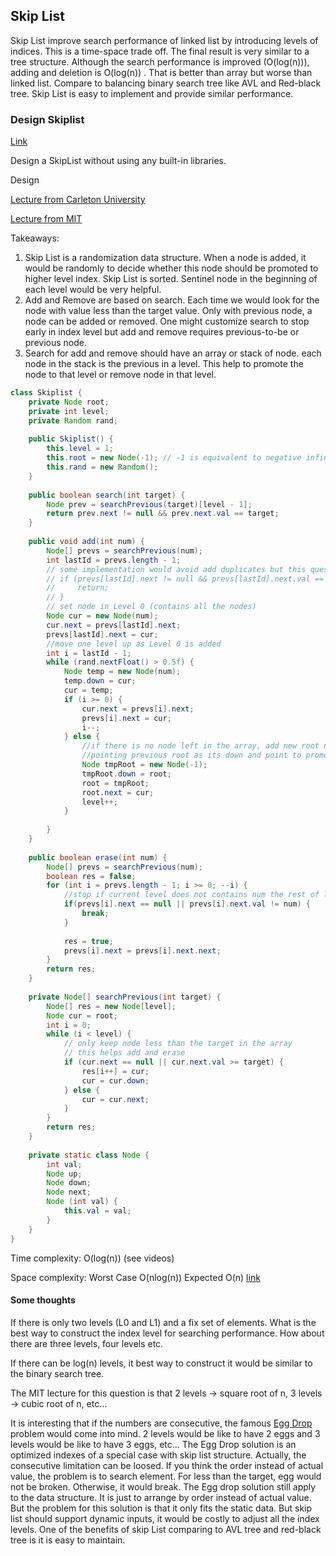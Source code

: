 ## Skip List

Skip List improve search performance of linked list by introducing levels of indices. This is a time-space trade off. The final result is very similar to a tree structure. Although the search performance is improved (O(log(n))), adding  and deletion is O(log(n)) . That is better than array but worse than linked list. Compare to balancing binary search tree like AVL and Red-black tree. Skip List is easy to implement and provide similar performance. 

### Design Skiplist

[Link](https://leetcode.com/problems/design-skiplist/)

Design a SkipList without using any built-in libraries.



Design

[Lecture from Carleton University](https://www.youtube.com/watch?v=7pWkspmYUVo)

[Lecture from MIT](https://www.youtube.com/watch?v=2g9OSRKJuzM)

Takeaways:

1. Skip List is a randomization data structure. When a node is added, it would be randomly to decide whether this node should be promoted to higher level index. Skip List is sorted. Sentinel node in the beginning of each level would be very helpful.
2. Add and Remove are based on search. Each time we would look for the node with value less than the target value. Only with previous node, a node can be added or removed. One might customize search to stop early in index level but add and remove requires previous-to-be or previous node.
3. Search for add and remove should have an array or stack of node. each node in the stack is the previous in a level. This help to promote the node to that level or remove node in that level.

```java
class Skiplist {
    private Node root;
    private int level;
    private Random rand;
    
    public Skiplist() {
        this.level = 1;
        this.root = new Node(-1); // -1 is equivalent to negative infinity as all num >= 0
        this.rand = new Random();
    }
    
    public boolean search(int target) {
        Node prev = searchPrevious(target)[level - 1];
        return prev.next != null && prev.next.val == target;
    }
    
    public void add(int num) {
        Node[] prevs = searchPrevious(num);
        int lastId = prevs.length - 1;
        // some implementation would avoid add duplicates but this question requires duplicates to be added.
        // if (prevs[lastId].next != null && prevs[lastId].next.val == num) {
        //     return;
        // }
        // set node in Level 0 (contains all the nodes)
        Node cur = new Node(num);
        cur.next = prevs[lastId].next;
        prevs[lastId].next = cur;
        //move one level up as Level 0 is added
        int i = lastId - 1;
        while (rand.nextFloat() > 0.5f) {
            Node temp = new Node(num);
            temp.down = cur;
            cur = temp;
            if (i >= 0) {
                cur.next = prevs[i].next;
                prevs[i].next = cur;
                i--;
            } else {
                //if there is no node left in the array, add new root node
                //pointing previous root as its down and point to promoted node as its next
                Node tmpRoot = new Node(-1);
                tmpRoot.down = root;
                root = tmpRoot;
                root.next = cur;
                level++;
            }
            
        }
    }
    
    public boolean erase(int num) {
        Node[] prevs = searchPrevious(num);
        boolean res = false;
        for (int i = prevs.length - 1; i >= 0; --i) {
            //stop if current level does not contains num the rest of level would also not the node
            if(prevs[i].next == null || prevs[i].next.val != num) {
                break;
            }
            
            res = true;
            prevs[i].next = prevs[i].next.next;
        }
        return res;
    }
    
    private Node[] searchPrevious(int target) {
        Node[] res = new Node[level];
        Node cur = root;
        int i = 0;
        while (i < level) {
            // only keep node less than the target in the array
            // this helps add and erase
            if (cur.next == null || cur.next.val >= target) {
                res[i++] = cur;
                cur = cur.down;
            } else {
                cur = cur.next;
            }
        }
        return res;
    }
    
    private static class Node {
        int val;
        Node up;
        Node down;
        Node next;
        Node (int val) {
            this.val = val;
        }
    }
}
```

Time complexity: O(log(n)) (see videos)

Space complexity:  Worst Case O(nlog(n)) Expected O(n) [link](https://stackoverflow.com/a/10471722)

#### Some thoughts

If there is only two levels (L0 and L1) and a fix set of elements. What is the best way to construct the index level for searching performance.  How about there are three levels, four levels etc.

If there can be log(n) levels, it best way to construct it would be similar to the binary search tree.

The MIT lecture  for this question is that 2 levels -> square root of n, 3 levels -> cubic root of n, etc...

It is interesting that if the numbers are consecutive, the famous [Egg Drop](https://leetcode.com/problems/super-egg-drop/) problem would come into mind. 2 levels would be like to have 2 eggs and 3 levels would be like to have 3 eggs, etc... The Egg Drop solution is an optimized indexes of a special case with skip list structure. Actually, the consecutive limitation can be loosed. If you think the order instead of actual value, the problem is to search element. For less than the target, egg would not be broken. Otherwise, it would break. The Egg drop solution still apply to the data structure. It is just to arrange by order instead of actual value. But the problem for this solution is that it only fits the static data. But skip list should support dynamic inputs, it would be costly to adjust all the index levels. One of the benefits of skip List comparing to AVL tree and red-black tree is it is easy to maintain.
